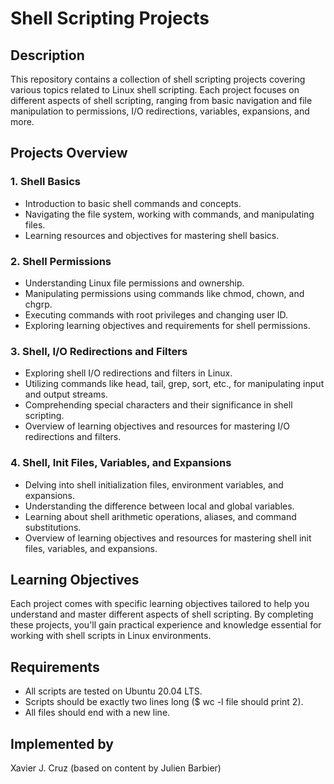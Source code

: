 # Shell Scripting Projects

## Description

This repository contains a collection of shell scripting projects covering various topics related to Linux shell scripting. Each project focuses on different aspects of shell scripting, ranging from basic navigation and file manipulation to permissions, I/O redirections, variables, expansions, and more.

## Projects Overview

### 1. Shell Basics
   - Introduction to basic shell commands and concepts.
   - Navigating the file system, working with commands, and manipulating files.
   - Learning resources and objectives for mastering shell basics.

### 2. Shell Permissions
   - Understanding Linux file permissions and ownership.
   - Manipulating permissions using commands like chmod, chown, and chgrp.
   - Executing commands with root privileges and changing user ID.
   - Exploring learning objectives and requirements for shell permissions.

### 3. Shell, I/O Redirections and Filters
   - Exploring shell I/O redirections and filters in Linux.
   - Utilizing commands like head, tail, grep, sort, etc., for manipulating input and output streams.
   - Comprehending special characters and their significance in shell scripting.
   - Overview of learning objectives and resources for mastering I/O redirections and filters.

### 4. Shell, Init Files, Variables, and Expansions
   - Delving into shell initialization files, environment variables, and expansions.
   - Understanding the difference between local and global variables.
   - Learning about shell arithmetic operations, aliases, and command substitutions.
   - Overview of learning objectives and resources for mastering shell init files, variables, and expansions.

## Learning Objectives

Each project comes with specific learning objectives tailored to help you understand and master different aspects of shell scripting. By completing these projects, you'll gain practical experience and knowledge essential for working with shell scripts in Linux environments.

## Requirements

- All scripts are tested on Ubuntu 20.04 LTS.
- Scripts should be exactly two lines long ($ wc -l file should print 2).
- All files should end with a new line.

## Implemented by
Xavier J. Cruz (based on content by Julien Barbier)

